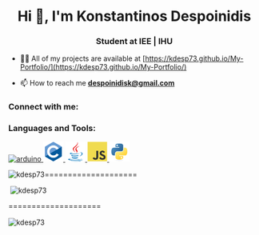 <h1 align="center">Hi 👋, I'm Konstantinos Despoinidis</h1>
<h3 align="center">Student at IEE | IHU</h3>

- 👨‍💻 All of my projects are available at [https://kdesp73.github.io/My-Portfolio/](https://kdesp73.github.io/My-Portfolio/)

- 📫 How to reach me **despoinidisk@gmail.com**

<h3 align="left">Connect with me:</h3>
<p align="left">
</p>

<h3 align="left">Languages and Tools:</h3>
<p align="left"> <a href="https://www.arduino.cc/" target="_blank" rel="noreferrer"> <img src="https://cdn.worldvectorlogo.com/logos/arduino-1.svg" alt="arduino" width="40" height="40"/> </a> <a href="https://www.cprogramming.com/" target="_blank" rel="noreferrer"> <img src="https://raw.githubusercontent.com/devicons/devicon/master/icons/c/c-original.svg" alt="c" width="40" height="40"/> </a> <a href="https://www.java.com" target="_blank" rel="noreferrer"> <img src="https://raw.githubusercontent.com/devicons/devicon/master/icons/java/java-original.svg" alt="java" width="40" height="40"/> </a> <a href="https://developer.mozilla.org/en-US/docs/Web/JavaScript" target="_blank" rel="noreferrer"> <img src="https://raw.githubusercontent.com/devicons/devicon/master/icons/javascript/javascript-original.svg" alt="javascript" width="40" height="40"/> </a> <a href="https://www.python.org" target="_blank" rel="noreferrer"> <img src="https://raw.githubusercontent.com/devicons/devicon/master/icons/python/python-original.svg" alt="python" width="40" height="40"/> </a> </p>

<p><img align="left" src="https://github-readme-stats.vercel.app/api/top-langs?username=kdesp73&show_icons=true&locale=en&layout=compact" alt="kdesp73" /></p>
====================
<p>&nbsp;<img align="center" src="https://github-readme-stats.vercel.app/api?username=kdesp73&show_icons=true&locale=en" alt="kdesp73" /></p>
====================
<p><img align="center" src="https://github-readme-streak-stats.herokuapp.com/?user=kdesp73&" alt="kdesp73" /></p>

